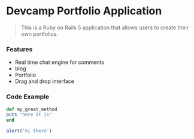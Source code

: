# Devcamp Portfolio Application

> This is a Ruby on Rails 5 application that allows users to create their own portfolios.

### Features

- Real time chat engine for comments
- blog
- Portfolio
- Drag and drop interface

### Code Example

```ruby
def my_great_method
puts "here it is"
end
```

```javascript
alert('hi there')
```